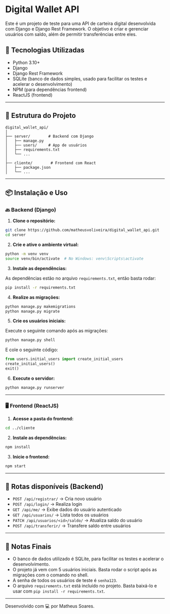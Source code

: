# Digital Wallet API 

Este é um projeto de teste para uma API de carteira digital desenvolvida com Django e Django Rest Framework. O objetivo é criar e gerenciar usuários com saldo, além de permitir transferências entre eles.

## 🔧 Tecnologias Utilizadas

- Python 3.10+
- Django
- Django Rest Framework
- SQLite (banco de dados simples, usado para facilitar os testes e acelerar o desenvolvimento)
- NPM (para dependências frontend)
- ReactJS (frontend)

---

## 📁 Estrutura do Projeto

```
digital_wallet_api/
│
├── server/        # Backend com Django
│   ├── manage.py
│   ├── users/     # App de usuários
│   ├── requirements.txt
│   └── ...
│
├── cliente/        # Frontend com React
│   ├── package.json
│   └── ...
```

---

## 📦 Instalação e Uso

### 🔙 Backend (Django)

1. **Clone o repositório:**

```bash
git clone https://github.com/matheusvoliveira/digital_wallet_api.git
cd server
```

2. **Crie e ative o ambiente virtual:**

```bash
python -m venv venv
source venv/bin/activate  # No Windows: venv\Scripts\activate
```

3. **Instale as dependências:**

As dependências estão no arquivo `requirements.txt`, então basta rodar:

```bash
pip install -r requirements.txt
```

4. **Realize as migrações:**

```bash
python manage.py makemigrations
python manage.py migrate
```

5. **Crie os usuários iniciais:**

Execute o seguinte comando após as migrações:

```bash
python manage.py shell
```

E cole o seguinte código:

```python
from users.initial_users import create_initial_users
create_initial_users()
exit()
```

6. **Execute o servidor:**

```bash
python manage.py runserver
```

---

### 🖥️ Frontend (ReactJS)

1. **Acesse a pasta do frontend:**

```bash
cd ../cliente
```

2. **Instale as dependências:**

```bash
npm install
```

3. **Inicie o frontend:**

```bash
npm start
```

---

## 📢 Rotas disponíveis (Backend)

- `POST /api/registrar/` → Cria novo usuário
- `POST /api/login/` → Realiza login
- `GET /api/me/` → Exibe dados do usuário autenticado
- `GET /api/usuarios/` → Lista todos os usuários
- `PATCH /api/usuarios/<id>/saldo/` → Atualiza saldo do usuário
- `POST /api/transferir/` → Transfere saldo entre usuários

---

## 📌 Notas Finais

- O banco de dados utilizado é SQLite, para facilitar os testes e acelerar o desenvolvimento.
- O projeto já vem com 5 usuários iniciais. Basta rodar o script após as migrações com o comando no shell.
- A senha de todos os usuários de teste é `senha123`.
- O arquivo `requirements.txt` está incluído no projeto. Basta baixá-lo e usar com `pip install -r requirements.txt`.

---

Desenvolvido com 💻 por Matheus Soares.

